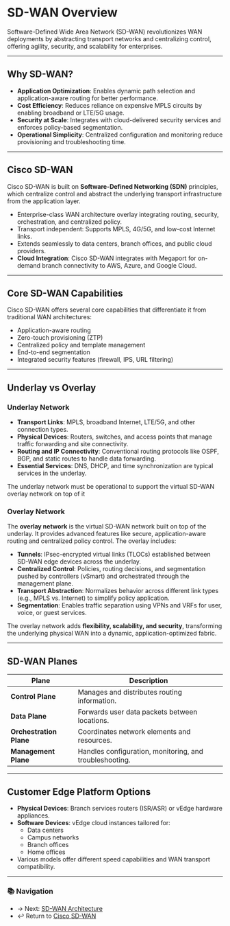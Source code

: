 # SD-WAN Overview

Software-Defined Wide Area Network (SD-WAN) revolutionizes WAN deployments by abstracting transport networks and centralizing control, offering agility, security, and scalability for enterprises.

---

## Why SD-WAN?

- **Application Optimization**: Enables dynamic path selection and application-aware routing for better performance.
- **Cost Efficiency**: Reduces reliance on expensive MPLS circuits by enabling broadband or LTE/5G usage.
- **Security at Scale**: Integrates with cloud-delivered security services and enforces policy-based segmentation.
- **Operational Simplicity**: Centralized configuration and monitoring reduce provisioning and troubleshooting time.

---

## Cisco SD-WAN

Cisco SD-WAN is built on **Software-Defined Networking (SDN)** principles, which centralize control and abstract the underlying transport infrastructure from the application layer.

- Enterprise-class WAN architecture overlay integrating routing, security, orchestration, and centralized policy.
- Transport independent: Supports MPLS, 4G/5G, and low-cost Internet links.
- Extends seamlessly to data centers, branch offices, and public cloud providers.
- **Cloud Integration**: Cisco SD-WAN integrates with Megaport for on-demand branch connectivity to AWS, Azure, and Google Cloud.

---

## Core SD-WAN Capabilities
Cisco SD-WAN offers several core capabilities that differentiate it from traditional WAN architectures:

- Application-aware routing
- Zero-touch provisioning (ZTP)
- Centralized policy and template management
- End-to-end segmentation
- Integrated security features (firewall, IPS, URL filtering)

---

## Underlay vs Overlay

### **Underlay Network**
- **Transport Links**: MPLS, broadband Internet, LTE/5G, and other connection types.
- **Physical Devices**: Routers, switches, and access points that manage traffic forwarding and site connectivity.
- **Routing and IP Connectivity**: Conventional routing protocols like OSPF, BGP, and static routes to handle data forwarding.
- **Essential Services**: DNS, DHCP, and time synchronization are typical services in the underlay.

The underlay network must be operational to support the virtual SD-WAN overlay network on top of it

### **Overlay Network**  
The **overlay network** is the virtual SD-WAN network built on top of the underlay. It provides advanced features like secure, application-aware routing and centralized policy control. The overlay includes:

- **Tunnels**: IPsec-encrypted virtual links (TLOCs) established between SD-WAN edge devices across the underlay.
- **Centralized Control**: Policies, routing decisions, and segmentation pushed by controllers (vSmart) and orchestrated through the management plane.
- **Transport Abstraction**: Normalizes behavior across different link types (e.g., MPLS vs. Internet) to simplify policy application.
- **Segmentation**: Enables traffic separation using VPNs and VRFs for user, voice, or guest services.

The overlay network adds **flexibility, scalability, and security**, transforming the underlying physical WAN into a dynamic, application-optimized fabric.


---


## SD-WAN Planes

| **Plane**                | **Description**                               |
|--------------------------|-----------------------------------------------|
| **Control Plane**        | Manages and distributes routing information.  |
| **Data Plane**           | Forwards user data packets between locations. |
| **Orchestration Plane**  | Coordinates network elements and resources.   |
| **Management Plane**     | Handles configuration, monitoring, and troubleshooting. |

---

## Customer Edge Platform Options

- **Physical Devices**: Branch services routers (ISR/ASR) or vEdge hardware appliances.
- **Software Devices**: vEdge cloud instances tailored for:
  - Data centers
  - Campus networks
  - Branch offices
  - Home offices
- Various models offer different speed capabilities and WAN transport compatibility.

---

### 📚 Navigation
- → Next: [SD-WAN Architecture](./sd-wan-architecture.md) 
- ↩ Return to [Cisco SD-WAN](./README.md)
